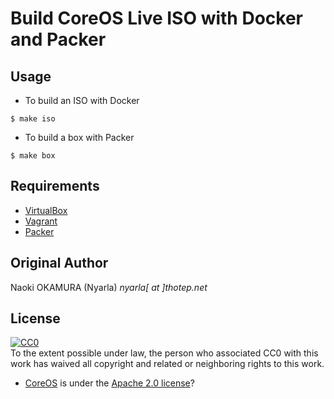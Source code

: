 # Build CoreOS Live ISO with Docker and Packer

## Usage

- To build an ISO with Docker

```
$ make iso
```

- To build a box with Packer

```
$ make box
```

## Requirements

- [VirtualBox](https://www.virtualbox.org/)
- [Vagrant](http://www.vagrantup.com/)
- [Packer](http://www.packer.io/)

## Original Author

Naoki OKAMURA (Nyarla) *nyarla[ at ]thotep.net*

## License

[![CC0](http://i.creativecommons.org/p/zero/1.0/88x31.png)](http://creativecommons.org/publicdomain/zero/1.0/)  
To the extent possible under law, the person who associated CC0 with this work has waived all copyright and related or neighboring rights to this work.

- [CoreOS](https://coreos.com/) is under the [Apache 2.0 license](http://www.apache.org/licenses/LICENSE-2.0)?



